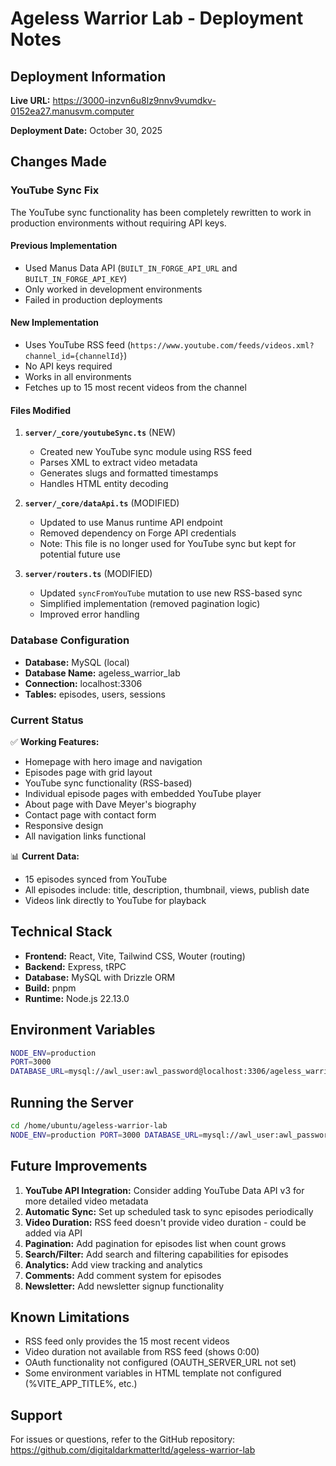 # Ageless Warrior Lab - Deployment Notes

## Deployment Information

**Live URL:** https://3000-inzvn6u8lz9nnv9vumdkv-0152ea27.manusvm.computer

**Deployment Date:** October 30, 2025

## Changes Made

### YouTube Sync Fix

The YouTube sync functionality has been completely rewritten to work in production environments without requiring API keys.

#### Previous Implementation
- Used Manus Data API (`BUILT_IN_FORGE_API_URL` and `BUILT_IN_FORGE_API_KEY`)
- Only worked in development environments
- Failed in production deployments

#### New Implementation
- Uses YouTube RSS feed (`https://www.youtube.com/feeds/videos.xml?channel_id={channelId}`)
- No API keys required
- Works in all environments
- Fetches up to 15 most recent videos from the channel

#### Files Modified
1. **`server/_core/youtubeSync.ts`** (NEW)
   - Created new YouTube sync module using RSS feed
   - Parses XML to extract video metadata
   - Generates slugs and formatted timestamps
   - Handles HTML entity decoding

2. **`server/_core/dataApi.ts`** (MODIFIED)
   - Updated to use Manus runtime API endpoint
   - Removed dependency on Forge API credentials
   - Note: This file is no longer used for YouTube sync but kept for potential future use

3. **`server/routers.ts`** (MODIFIED)
   - Updated `syncFromYouTube` mutation to use new RSS-based sync
   - Simplified implementation (removed pagination logic)
   - Improved error handling

### Database Configuration

- **Database:** MySQL (local)
- **Database Name:** ageless_warrior_lab
- **Connection:** localhost:3306
- **Tables:** episodes, users, sessions

### Current Status

✅ **Working Features:**
- Homepage with hero image and navigation
- Episodes page with grid layout
- YouTube sync functionality (RSS-based)
- Individual episode pages with embedded YouTube player
- About page with Dave Meyer's biography
- Contact page with contact form
- Responsive design
- All navigation links functional

📊 **Current Data:**
- 15 episodes synced from YouTube
- All episodes include: title, description, thumbnail, views, publish date
- Videos link directly to YouTube for playback

## Technical Stack

- **Frontend:** React, Vite, Tailwind CSS, Wouter (routing)
- **Backend:** Express, tRPC
- **Database:** MySQL with Drizzle ORM
- **Build:** pnpm
- **Runtime:** Node.js 22.13.0

## Environment Variables

```bash
NODE_ENV=production
PORT=3000
DATABASE_URL=mysql://awl_user:awl_password@localhost:3306/ageless_warrior_lab
```

## Running the Server

```bash
cd /home/ubuntu/ageless-warrior-lab
NODE_ENV=production PORT=3000 DATABASE_URL=mysql://awl_user:awl_password@localhost:3306/ageless_warrior_lab node dist/index.js
```

## Future Improvements

1. **YouTube API Integration:** Consider adding YouTube Data API v3 for more detailed video metadata
2. **Automatic Sync:** Set up scheduled task to sync episodes periodically
3. **Video Duration:** RSS feed doesn't provide video duration - could be added via API
4. **Pagination:** Add pagination for episodes list when count grows
5. **Search/Filter:** Add search and filtering capabilities for episodes
6. **Analytics:** Add view tracking and analytics
7. **Comments:** Add comment system for episodes
8. **Newsletter:** Add newsletter signup functionality

## Known Limitations

- RSS feed only provides the 15 most recent videos
- Video duration not available from RSS feed (shows 0:00)
- OAuth functionality not configured (OAUTH_SERVER_URL not set)
- Some environment variables in HTML template not configured (%VITE_APP_TITLE%, etc.)

## Support

For issues or questions, refer to the GitHub repository: https://github.com/digitaldarkmatterltd/ageless-warrior-lab
